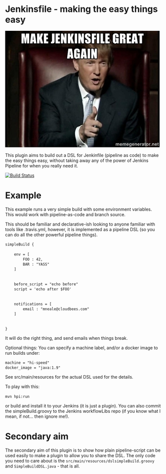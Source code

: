 # Jenkinsfile - making the easy things easy

![Great](great.jpg)

This plugin aims to build out a DSL for Jenkinfile (pipeline as code) to make the easy things easy, without taking away any of the power of Jenkins Pipeline for when you really need it.


[![Build Status](https://jenkins.ci.cloudbees.com/job/plugins/job/simple-build-for-pipeline-plugin/badge/icon)](https://jenkins.ci.cloudbees.com/job/plugins/job/simple-build-for-pipeline-plugin/)

# Example

This example runs a very simple build with some environment variables. This would work with pipeline-as-code and branch source.

This should be familiar and declarative-ish looking to anyone familiar with tools like .travis.yml, however, it is implemented as a pipeline DSL (so you can do all the other powerful pipeline things). 

```
simpleBuild {
 
    env = [
        FOO : 42,
        BAR : "YASS"
    ]
    

    before_script = "echo before"
    script = 'echo after $FOO'
    
    
    notifications = [
        email : "mneale@cloudbees.com"    
    ]
    
    
}
```

It will do the right thing, and send emails when things break. 

Optional things: You can specify a machine label, and/or a docker image to run builds under: 

```
machine = "hi-speed"
docker_image = "java:1.9"
```

See src/main/resources for the actual DSL used for the details.

To play with this:

`mvn hpi:run`

 or build and install it to your Jenkins (it is just a plugin). You can also commit the simpleBuild.groovy to the Jenkins workflowLibs repo (if you know what I mean, if not... then ignore me!).

 # Secondary aim

 The secondary aim of this plugin is to show how plain pipeline-script can be used easily to make a plugin to allow you to share the DSL.
 The only code you need to care about is the `src/main/resources/dslsimpleBuild.groovy` and `SimpleBuildDSL.java` - that is all.
